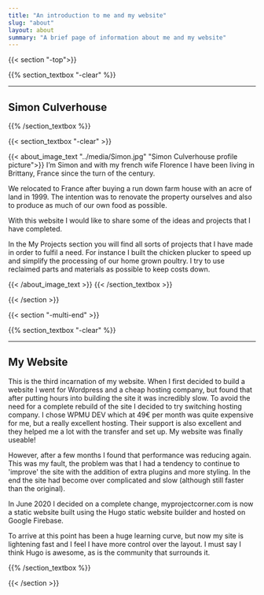 ```yaml
---
title: "An introduction to me and my website"
slug: "about"
layout: about
summary: "A brief page of information about me and my website"
---
```




{{< section "-top">}}

{{% section_textbox "-clear" %}}

***

## Simon Culverhouse

{{% /section_textbox %}}

{{< section_textbox "-clear" >}}

{{< about_image_text "../media/Simon.jpg" "Simon Culverhouse profile picture">}}
I’m Simon and with my french wife Florence I have been living in Brittany, France since the turn of the century.

We relocated to France after buying a run down farm house with an acre of land in 1999. The intention was to renovate the property ourselves and also to produce as much of our own food as possible.

With this website I would like to share some of the ideas and projects that I have completed.

In the My Projects section you will find all sorts of projects that I have made in order to fulfil a need. For instance I built the chicken plucker to speed up and simplify the processing of our home grown poultry. I try to use reclaimed parts and materials as possible to keep costs down.

{{< /about_image_text >}}
{{< /section_textbox >}}

{{< /section >}}

{{< section "-multi-end" >}}

{{% section_textbox "-clear" %}}

***

## My Website

This is the third incarnation of my website. When I first decided to build a website I went for Wordpress and a cheap hosting company, but found that after putting hours into building the site it was incredibly slow. To avoid the need for a complete rebuild of the site I decided to try switching hosting company. I chose WPMU DEV which at 49€ per month was quite expensive for me, but a really excellent hosting. Their support is also excellent and they helped me a lot with the transfer and set up. My website was finally useable!

However, after a few months I found that performance was reducing again. This was my fault, the problem was that I had a tendency to continue to 'improve' the site with the addition of extra plugins and more styling. In the end the site had become over complicated and slow (although still faster than the original).

In June 2020 I decided on a complete change, myprojectcorner.com is now a static website built using the Hugo static website builder and hosted on Google Firebase.

To arrive at this point has been a huge learning curve, but now my site is lightening fast and I feel I have more control over the layout. I must say I think Hugo is awesome, as is the community that surrounds it.

{{% /section_textbox %}}

{{< /section >}}
